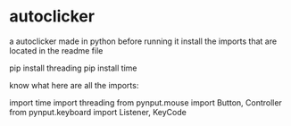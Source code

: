 # autoclicker
a autoclicker made in python before running it install the imports that are located in the readme file

pip install threading
pip install time

know what here are all the imports:

import time
import threading
from pynput.mouse import Button, Controller
from pynput.keyboard import Listener, KeyCode
